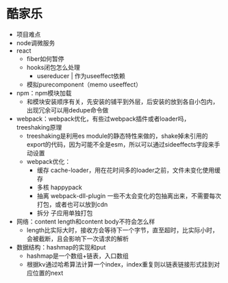 # 酷家乐

- 项目难点
- node调微服务
- react
  - fiber如何暂停
  - hooks闭包怎么处理
    - usereducer | 作为useeffect依赖
  - 模拟purecomponent（memo useeffect）
- npm：npm模块加载
  - 和模块安装顺序有关，先安装的铺平到外层，后安装的放到各自小包内，出现冗余可以用dedupe命令做
- webpack：webpack优化，有些过webpack插件或者loader吗，treeshaking原理
  - treeshaking是利用es module的静态特性来做的，shake掉未引用的export的代码，因为可能不全是esm，所以可以通过sideeffects字段来手动设置
  - webpack优化：
    - 缓存 cache-loader，用在花时间多的loader之前，文件未变化使用缓存
    - 多核 happypack
    - 抽离 webpack-dll-plugin 一些不太会变化的包抽离出来，不需要每次打包，或者也可以放到cdn
    - 拆分 子应用单独打包
- 网络：content length和content body不符会怎么样
  - length比实际大时，接收方会等待下一个字节，直至超时，比实际小时，会被截断，且会影响下一次请求的解析
- 数据结构：hashmap的实现和put
  - hashmap是一个数组+链表，入口数组
  - 根据kv通过哈希算法计算一个index，index重复则以链表链接形式挂到对应位置的next
